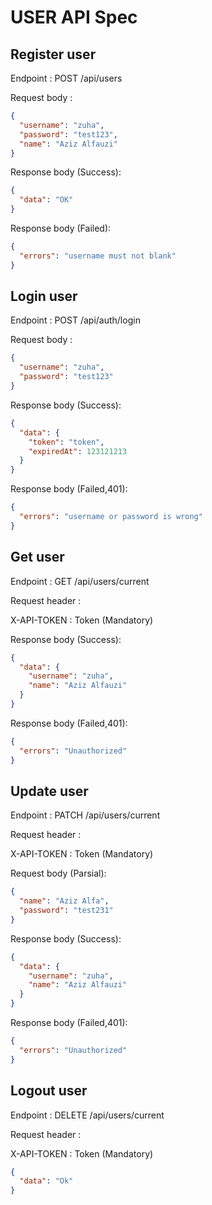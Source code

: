 # USER API Spec

## Register user

Endpoint : POST /api/users

Request body : 

```json
{
  "username": "zuha",
  "password": "test123",
  "name": "Aziz Alfauzi"
}      
```

Response body (Success):

```json
{
  "data": "OK"
}      
```

Response body (Failed):

```json
{
  "errors": "username must not blank"
}      
```

## Login user

Endpoint : POST /api/auth/login

Request body :

```json
{
  "username": "zuha",
  "password": "test123"
}      
```

Response body (Success):

```json
{
  "data": {
    "token": "token",
    "expiredAt": 123121213
  }
}      
```

Response body (Failed,401):

```json
{
  "errors": "username or password is wrong"
}      
```

## Get user

Endpoint : GET /api/users/current

Request header :

X-API-TOKEN : Token (Mandatory)

Response body (Success):

```json
{
  "data": {
    "username": "zuha",
    "name": "Aziz Alfauzi"
  }
}      
```

Response body (Failed,401):

```json
{
  "errors": "Unauthorized"
}      
```

## Update user

Endpoint : PATCH /api/users/current

Request header :

X-API-TOKEN : Token (Mandatory)

Request body (Parsial):

```json
{
  "name": "Aziz Alfa",
  "password": "test231"
}      
```

Response body (Success):

```json
{
  "data": {
    "username": "zuha",
    "name": "Aziz Alfauzi"
  }
}      
```

Response body (Failed,401):

```json
{
  "errors": "Unauthorized"
}      
```

## Logout user

Endpoint : DELETE /api/users/current

Request header :

X-API-TOKEN : Token (Mandatory)

```json
{
  "data": "Ok"
}      
```